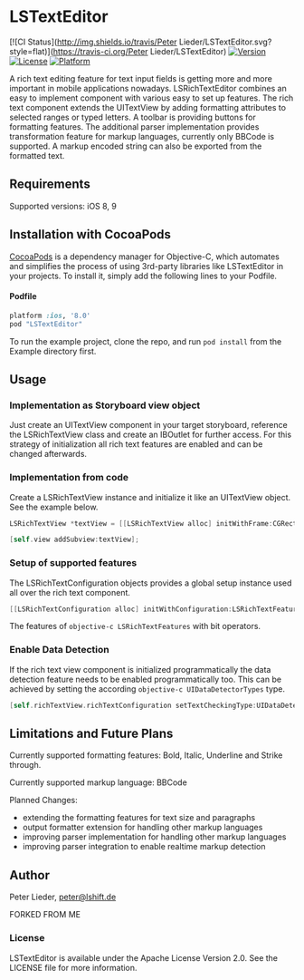 # LSTextEditor

[![CI Status](http://img.shields.io/travis/Peter Lieder/LSTextEditor.svg?style=flat)](https://travis-ci.org/Peter Lieder/LSTextEditor)
[![Version](https://img.shields.io/cocoapods/v/LSTextEditor.svg?style=flat)](http://cocoapods.org/pods/LSTextEditor)
[![License](https://img.shields.io/cocoapods/l/LSTextEditor.svg?style=flat)](http://cocoapods.org/pods/LSTextEditor)
[![Platform](https://img.shields.io/cocoapods/p/LSTextEditor.svg?style=flat)](http://cocoapods.org/pods/LSTextEditor)

A rich text editing feature for text input fields is getting more and more important in mobile applications nowadays. LSRichTextEditor combines an easy to implement component with various easy to set up features. The rich text component extends the UITextView by adding formatting attributes to selected ranges or typed letters. A toolbar is providing buttons for formatting features. The additional parser implementation provides transformation feature for markup languages, currently only BBCode is supported. A markup encoded string can also be exported from the formatted text.

## Requirements

Supported versions: iOS 8, 9


## Installation with CocoaPods

[CocoaPods](https://cocoapods.org/) is a dependency manager for Objective-C, which automates and simplifies the process of using 3rd-party libraries like LSTextEditor in your projects. To install it, simply add the following lines to your Podfile.

#### Podfile

```ruby
platform :ios, '8.0'
pod "LSTextEditor"
```
To run the example project, clone the repo, and run `pod install` from the Example directory first.

## Usage

### Implementation as Storyboard view object

Just create an UITextView component in your target storyboard, reference the LSRichTextView class and create an IBOutlet for further access. For this strategy of initialization all rich text features are enabled and can be changed afterwards.

### Implementation from code

Create a LSRichTextView instance and initialize it like an UITextView object. See the example below.

```objective-c
LSRichTextView *textView = [[LSRichTextView alloc] initWithFrame:CGRectMake(0, 0, 300, 200) andConfiguration:[[LSRichTextConfiguration alloc] initWithConfiguration:LSRichTextFeaturesAll]];

[self.view addSubview:textView];
```

### Setup of supported features

The LSRichTextConfiguration objects provides a global setup instance used all over the rich text component.

```objective-c
[[LSRichTextConfiguration alloc] initWithConfiguration:LSRichTextFeaturesAll]]
```
The features of ```objective-c LSRichTextFeatures``` with bit operators.

### Enable Data Detection

If the rich text view component is initialized programmatically the data detection feature needs to be enabled programmatically too. This can be achieved by setting the according ```objective-c UIDataDetectorTypes``` type.

```objective-c
[self.richTextView.richTextConfiguration setTextCheckingType:UIDataDetectorTypeLink];
```

## Limitations and Future Plans

Currently supported formatting features: Bold, Italic, Underline and Strike through.

Currently supported markup language: BBCode

Planned Changes:

* extending the formatting features for text size and paragraphs
* output formatter extension for handling other markup languages
* improving parser implementation for handling other markup languages
* improving parser integration to enable realtime markup detection

## Author

Peter Lieder, <peter@lshift.de>

FORKED FROM ME

### License

LSTextEditor is available under the Apache License Version 2.0. See the LICENSE file for more information.
